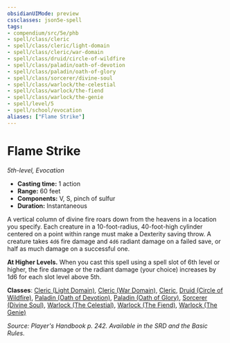 ```yaml
---
obsidianUIMode: preview
cssclasses: json5e-spell
tags:
- compendium/src/5e/phb
- spell/class/cleric
- spell/class/cleric/light-domain
- spell/class/cleric/war-domain
- spell/class/druid/circle-of-wildfire
- spell/class/paladin/oath-of-devotion
- spell/class/paladin/oath-of-glory
- spell/class/sorcerer/divine-soul
- spell/class/warlock/the-celestial
- spell/class/warlock/the-fiend
- spell/class/warlock/the-genie
- spell/level/5
- spell/school/evocation
aliases: ["Flame Strike"]
---
```

# Flame Strike
*5th-level, Evocation*  

- **Casting time:** 1 action
- **Range:** 60 feet
- **Components:** V, S, pinch of sulfur
- **Duration:** Instantaneous

A vertical column of divine fire roars down from the heavens in a location you specify. Each creature in a 10-foot-radius, 40-foot-high cylinder centered on a point within range must make a Dexterity saving throw. A creature takes `4d6` fire damage and `4d6` radiant damage on a failed save, or half as much damage on a successful one.

**At Higher Levels.** When you cast this spell using a spell slot of 6th level or higher, the fire damage or the radiant damage (your choice) increases by 1d6 for each slot level above 5th.

**Classes**: [Cleric (Light Domain)](compendium/classes/cleric-light-domain.md), [Cleric (War Domain)](compendium/classes/cleric-war-domain.md), [Cleric](compendium/classes/cleric.md), [Druid (Circle of Wildfire)](compendium/classes/druid-circle-of-wildfire-tce.md), [Paladin (Oath of Devotion)](compendium/classes/paladin-oath-of-devotion.md), [Paladin (Oath of Glory)](compendium/classes/paladin-oath-of-glory-tce.md), [Sorcerer (Divine Soul)](compendium/classes/sorcerer-divine-soul-xge.md), [Warlock (The Celestial)](compendium/classes/warlock-the-celestial-xge.md), [Warlock (The Fiend)](compendium/classes/warlock-the-fiend.md), [Warlock (The Genie)](compendium/classes/warlock-the-genie-tce.md)

*Source: Player's Handbook p. 242. Available in the SRD and the Basic Rules.*
